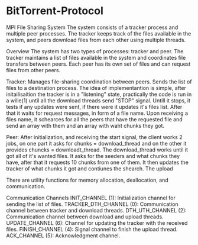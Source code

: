 # BitTorrent-Protocol

MPI File Sharing System
    The system consists of a tracker process and multiple peer
processes. The tracker keeps track of the files available in the
system, and peers download files from each other using multiple
threads.

Overview
    The system has two types of processes: tracker and peer. The
tracker maintains a list of files available in the system and
coordinates file transfers between peers. Each peer has its own
set of files and can request files from other peers.

Tracker:
    Manages file-sharing coordination between peers. Sends the
list of files to a destination process. The idea of implementantion
is simple, after initailisaition the tracker is in a "listening" 
state, practically the code is run in a wille(1) until all the 
download threads send "STOP" signal. Untill it stops, it tests if
any updates were sent, if there were it updates it's files list.
After that it waits for request messages, in form of a file name. 
Upon receiving a files name, it schearces for all the peers that
have the requested file and send an array with them and an array
with waht chunks they got.

Peer:
    After initialization, and receiving the start signal, the client
works 2 jobs, on one part it asks for chunks = download_thread and on
the other it provides chuncks = downloadt_thread. The download_thread
works until it got all of it's wanted files. It asks for the seeders
and what chunks they have, after that it requests 10 chunks from one
of them. It then updates the tracker of what chunks it got and
contiunes the shearch. The upload 

   There are utility functions for memory allocation, deallocation,
and communication.

Communication Channels
INIT_CHANNEL (1): Initialization channel for sending 
                  the list of files.
TRACKER_DTH_CHANNEL (0): Communication channel between 
                         tracker and download threads.
DTH_UTH_CHANNEL (2): Communication channel between 
                     download and upload threads.
UPDATE_CHANNEL (6): Channel for updating the tracker with 
                    the received files.
FINISH_CHANNEL (4): Signal channel to finish the upload 
                    thread.
ACK_CHANNEL (5): Acknowledgment channel.
